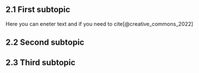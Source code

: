 ## 2.1 First subtopic
Here you can eneter text and if you need to cite[@creative_commons_2022]

## 2.2 Second subtopic

## 2.3 Third subtopic